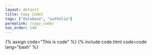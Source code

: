 ```yaml
---
layout: default 
title: Copy Codel
tags: ["database", "authelia"]
permalink: /copy_code/
nav_order: 140
---
```


{% assign code="This is code" %}
{% include code.html code=code lang="bash" %}
